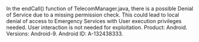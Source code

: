 In the endCall() function of TelecomManager.java, there is a possible Denial of Service due to a missing permission check. This could lead to local denial of access to Emergency Services with User execution privileges needed. User interaction is not needed for exploitation. Product: Android. Versions: Android-9. Android ID: A-132438333.